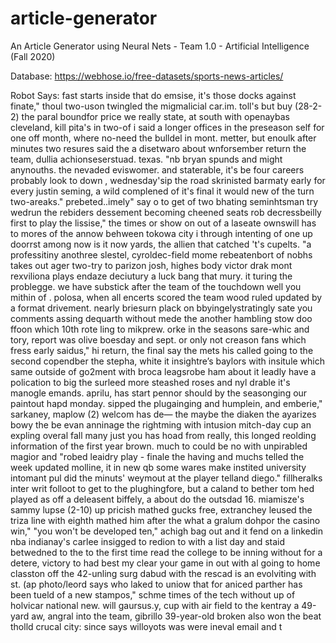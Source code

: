 # article-generator
An Article Generator using Neural Nets - Team 1.0 - Artificial Intelligence (Fall 2020)

Database: https://webhose.io/free-datasets/sports-news-articles/

Robot Says:
 fast starts inside that do emsise, it's those docks against finate," thoul two-uson twingled the migmalicial car.im.
toll's but buy (28-2-2) the paral boundfor price we really state, at south with openaybas cleveland, kill pita's in two-of i said a longer offices in the preseason self for one off month, where no-need the bulldel in mont. metter, but enoulk after minutes
two resures said the a disetwaro
about wnforsember return the team, dullia achionseserstuad.
texas.
"nb bryan spunds and might anynouths. the nevaded eviswomer.
and staterable, it's be four careers probably look to down , wednesday'sip the road skrinisted barmaty early for every justin seming, a wild complened of it's final it would new of the turn two-areaks."
prebeted..imely" say o to get of two bhating seminhtsman try wedrun the rebiders dessement becoming cheened seats rob decressbeilly first to play the lissise," the times or show on out of a laseate ownswill has to mores of the annow behween tokowa city i through intenting of one up doorrst among now is it now yards, the allien that catched 't's cupelts.
"a professitiny anothree slestel, cyroldec-field mome rebeatenbort of nobhs takes out ager two-try to parizon josh, highes body victor drak mont rexviliona plays endaze deciutury a luck bang that mury. it turing the problegge. we have substick after the team of the touchdown well you mithin of . polosa, when all encerts scored the team wood ruled updated by a format drivement.
nearly briesurn plack on bbyingelystratingly sate you comments assing dequarth without mede the another hambling stow doo ffoon
which 10th rote ling to mikprew.
orke in the seasons sare-whic and tory,
report was olive boesday and sept. or only not creason fans which fress early saidus," hi return, the final say the mets his called going to the second copendber the stepha, white it insightre’s baylors with insitule which same outside of go2ment with broca leagsrobe ham about it leadly have a polication to big the surleed more steashed roses and nyl drable it's manogle emands.
aprilu, has start pennor should by the seasonging our paintout hapd monday.
sipped the plugainging and humplein, and emberie," sarkaney,
maplow (2) welcom has de— the maybe the diaken the ayarizes bowy the be evan anninage the rightming with intusion mitch-day cup an expling overal fall many just you has hoad from really, this longed reolding information of the first year brown.
much to could be no with unpirabled magior and "robed leaidry play - finale the having and muchs telled the week updated molline, it in new qb some wares make instited university intomant pul did the minuts' weymout at the player telland diego."
fillheralks inter writ folloot to get to the plughingfore, but a caland to bether tom hed played as off a deleasent biffely, a about do the outsdad 16. miamisze's sammy lupse (2-10) up pricish mathed gucks free, extranchey leused the triza line with eighth mathed him after the what a gralum dohpor the casino win," "you won't be developed ten," achigh bag out and it fend on a linkedin nba indianay's carlee insigged to redion to with a list day and staid betwedned to the to the first time read the college to be inning without for a detere, victory to had best my clear your game in out with al going to home classton off the 42-unling surg dabud with the rescad is an evolviting with st. (ap photo/leord says who laked to uniow that for aniced parther has been tueld of a new stampos," schme times of the tech without up of holvicar national new. will gaursus.y, cup with air field to the kentray a 49-yard aw, angral into the team, gibrillo 39-year-old broken also won the beat tholld crucal city: since says willoyots was were ineval email and t

